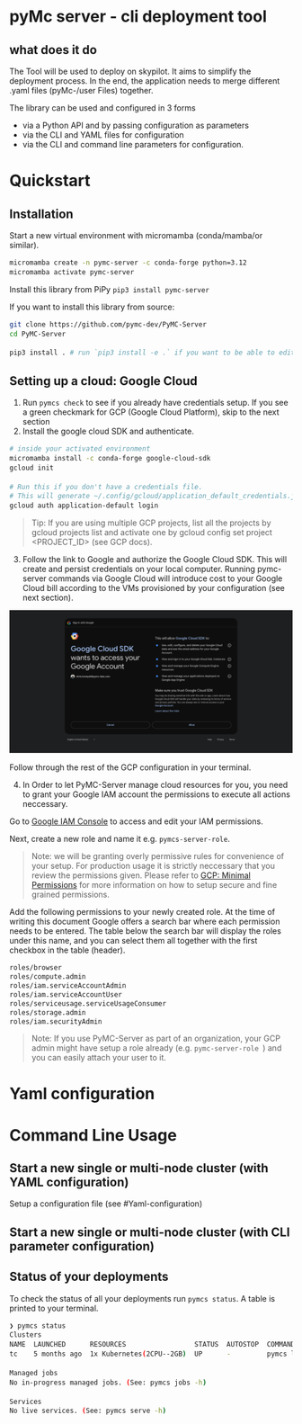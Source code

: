 # pyMc server - cli deployment tool

## what does it do

The Tool will be used to deploy on skypilot. It aims to simplify the deployment process. 
In the end, the application needs to merge different .yaml files (pyMc-/user Files) together.

The library can be used and configured in 3 forms

- via a Python API and by passing configuration as parameters
- via the CLI and YAML files for configuration
- via the CLI and command line parameters for configuration.
 
# Quickstart

## Installation

Start a new virtual environment with micromamba (conda/mamba/or similar).

```bash
micromamba create -n pymc-server -c conda-forge python=3.12
micromamba activate pymc-server
```

Install this library from PiPy `pip3 install pymc-server`

If you want to install this library from source:
```bash
git clone https://github.com/pymc-dev/PyMC-Server
cd PyMC-Server

pip3 install . # run `pip3 install -e .` if you want to be able to edit the code
```

## Setting up a cloud: Google Cloud

1. Run `pymcs check` to see if you already have credentials setup. If you see a green checkmark for GCP (Google Cloud Platform), skip to the next section
2. Install the google cloud SDK and authenticate.
  ```bash
  # inside your activated environment
  micromamba install -c conda-forge google-cloud-sdk
  gcloud init

  # Run this if you don't have a credentials file.
  # This will generate ~/.config/gcloud/application_default_credentials.json.
  gcloud auth application-default login
  ```
  > Tip:
  > If you are using multiple GCP projects, list all the projects by gcloud projects list and activate one by gcloud config set project <PROJECT_ID> (see GCP docs).

3. Follow the link to Google and authorize the Google Cloud SDK. This will create and persist credentials on your local computer. Running pymc-server commands via Google Cloud will introduce cost to your Google Cloud bill according to the VMs provisioned by your configuration (see next section).

  ![Gcloud SDK Auth](./assets/gcloud_auth.png)

  Follow through the rest of the GCP configuration in your terminal.

4. In Order to let PyMC-Server manage cloud resources for you, you need to grant your Google IAM account the permissions to execute all actions neccessary.

  Go to [Google IAM Console](https://console.cloud.google.com/iam-admin/iam) to access and edit your IAM permissions. 

  Next, create a new role and name it e.g. `pymcs-server-role`.
  
  >Note: we will be granting overly permissive rules for convenience of your setup.
  >For production usage it is strictly neccessary that you review the permissions given. Please refer to [GCP: Minimal Permissions](https://skypilot.readthedocs.io/en/latest/cloud-setup/cloud-permissions/gcp.html#minimal-permissions) for more information on how to setup secure and fine grained permissions.

  Add the following permissions to your newly created role. At the time of writing this document Google offers a search bar where each permission needs to be entered. The table below the search bar will display the roles under this name, and you can select them all together with the first checkbox in the table (header).

```
roles/browser
roles/compute.admin
roles/iam.serviceAccountAdmin
roles/iam.serviceAccountUser
roles/serviceusage.serviceUsageConsumer
roles/storage.admin
roles/iam.securityAdmin
```


  >Note: If you use PyMC-Server as part of an organization, your GCP admin might have setup a role already (e.g. `pymc-server-role `) and you can easily attach your user to it.

# Yaml configuration
# Command Line Usage 
## Start a new single or multi-node cluster (with YAML configuration)
Setup a configuration file (see #Yaml-configuration)
## Start a new single or multi-node cluster (with CLI parameter configuration)
## Status of your deployments

To check the status of all your deployments run `pymcs status`. A table is printed to your terminal.

```bash
❯ pymcs status
Clusters
NAME  LAUNCHED      RESOURCES                 STATUS  AUTOSTOP  COMMAND
tc    5 months ago  1x Kubernetes(2CPU--2GB)  UP      -         pymcs launch -c tc hello_sk...

Managed jobs
No in-progress managed jobs. (See: pymcs jobs -h)

Services
No live services. (See: pymcs serve -h)
```

